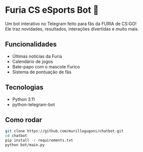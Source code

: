 # Furia CS eSports Bot 🦊

Um bot interativo no Telegram feito para fãs da FURIA de CS:GO!  
Ele traz novidades, resultados, interações divertidas e muito mais.

## Funcionalidades
- Últimas notícias da Furia
- Calendário de jogos
- Bate-papo com o mascote Furico
- Sistema de pontuação de fãs

## Tecnologias
- Python 3.11
- python-telegram-bot

## Como rodar
```bash
git clone https://github.com/murillogugoni/chatbot.git
cd chatbot
pip install -r requirements.txt
python bot/main.py
